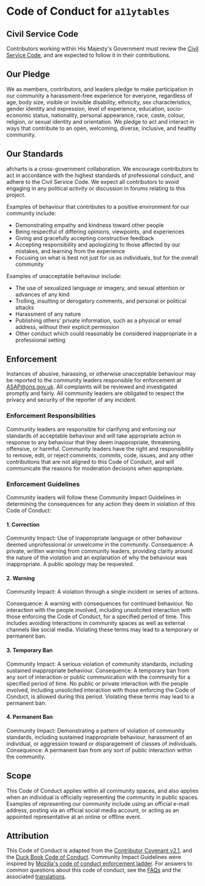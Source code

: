 # Code of Conduct for `a11ytables`

## Civil Service Code

Contributors working within His Majesty's Government must review the
[Civil Service Code](https://www.gov.uk/government/publications/civil-service-code/the-civil-service-code), 
and are expected to follow it in their contributions.

## Our Pledge
We as members, contributors, and leaders pledge to make participation in our community a harassment-free experience for everyone, regardless of age, body size, visible or invisible disability, ethnicity, sex characteristics, gender identity and expression, level of experience, education, socio-economic status, nationality, personal appearance, race, caste, colour, religion, or sexual identity and orientation. We pledge to act and interact in ways that contribute to an open, welcoming, diverse, inclusive, and healthy community.

## Our Standards
afcharts is a cross-government collaboration. We encourage contributors to act in accordance with the highest standards of professional conduct, and adhere to the Civil Service Code. We expect all contributors to avoid engaging in any political activity or discussion in forums relating to this project.

Examples of behaviour that contributes to a positive environment for our community include:
- Demonstrating empathy and kindness toward other people
- Being respectful of differing opinions, viewpoints, and experiences
- Giving and gracefully accepting constructive feedback
- Accepting responsibility and apologizing to those affected by our mistakes, and learning from the experience
- Focusing on what is best not just for us as individuals, but for the 
overall community

Examples of unacceptable behaviour include:
- The use of sexualized language or imagery, and sexual attention or advances of any kind
- Trolling, insulting or derogatory comments, and personal or political attacks
- Harassment of any nature
- Publishing others' private information, such as a physical or email address, without their explicit permission
- Other conduct which could reasonably be considered inappropriate in a professional setting

## Enforcement
Instances of abusive, harassing, or otherwise unacceptable behaviour may be reported  to the community leaders responsible for enforcement at <ASAP@ons.gov.uk>. All complaints will be reviewed and investigated promptly and fairly. All community leaders are obligated to respect the privacy and security of the reporter of any incident.

### Enforcement Responsibilities
Community leaders are responsible for clarifying and enforcing our standards of acceptable behaviour and will take appropriate action in response to any behaviour that they deem inappropriate, threatening, offensive, or harmful. Community leaders have the right and responsibility to remove, edit, or reject comments, commits, code, issues, and any other contributions that are not aligned to this Code of Conduct, and will communicate the reasons for moderation decisions when appropriate.

### Enforcement Guidelines
Community leaders will follow these Community Impact Guidelines in determining the
consequences for any action they deem in violation of this Code of Conduct:

#### 1. Correction
Community Impact: Use of inappropriate language or other behaviour deemed
unprofessional or unwelcome in the community.
Consequence: A private, written warning from community leaders, providing
clarity around the nature of the violation and an explanation of why the
behaviour was inappropriate. A public apology may be requested.

#### 2. Warning
Community Impact: A violation through a single incident or series of
actions.

Consequence: A warning with consequences for continued behaviour. No
interaction with the people involved, including unsolicited interaction with
those enforcing the Code of Conduct, for a specified period of time. This
includes avoiding interactions in community spaces as well as external channels
like social media. Violating these terms may lead to a temporary or permanent
ban.

#### 3. Temporary Ban
Community Impact: A serious violation of community standards, including
sustained inappropriate behaviour.
Consequence: A temporary ban from any sort of interaction or public
communication with the community for a specified period of time. No public or
private interaction with the people involved, including unsolicited interaction
with those enforcing the Code of Conduct, is allowed during this period.
Violating these terms may lead to a permanent ban.

#### 4. Permanent Ban
Community Impact: Demonstrating a pattern of violation of community
standards, including sustained inappropriate behaviour, harassment of an
individual, or aggression toward or disparagement of classes of individuals.
Consequence: A permanent ban from any sort of public interaction within the
community.

## Scope
This Code of Conduct applies within all community spaces, and also applies when an individual is officially representing the community in public spaces. Examples of representing our community include using an official e-mail address, posting via an official social media account, or acting as an appointed representative at an online or offline event.

## Attribution
This Code of Conduct is adapted from the [Contributor Covenant v2.1](https://www.contributor-covenant.org/version/2/1/code_of_conduct/), and the [Duck Book Code of Conduct](https://github.com/best-practice-and-impact/qa-of-code-guidance/blob/main/CODE_OF_CONDUCT.md). Community Impact Guidelines were inspired by [Mozilla's code of conduct enforcement ladder](https://github.com/mozilla/inclusion/blob/master/code-of-conduct-enforcement/consequence-ladder.md). For answers to common questions about this code of conduct, see the [FAQs](https://www.contributor-covenant.org/faq/) and the associated [translations](https://www.contributor-covenant.org/translations/).
